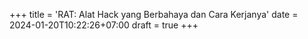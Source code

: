 +++
title = 'RAT: Alat Hack yang Berbahaya dan Cara Kerjanya'
date = 2024-01-20T10:22:26+07:00
draft = true
+++
